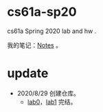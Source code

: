 # cs61a-sp20

cs61a Spring 2020 lab and hw .

我的笔记：[Notes](https://weijiew.com/codestep/book/cs61a/ch0.html) 。

# update

* 2020/8/29 创建仓库。
  * [lab0](https://weijiew.com/codestep/book/cs61a/lab0.html)，[lab1](https://weijiew.com/codestep/book/cs61a/lab1.html) 完结。

